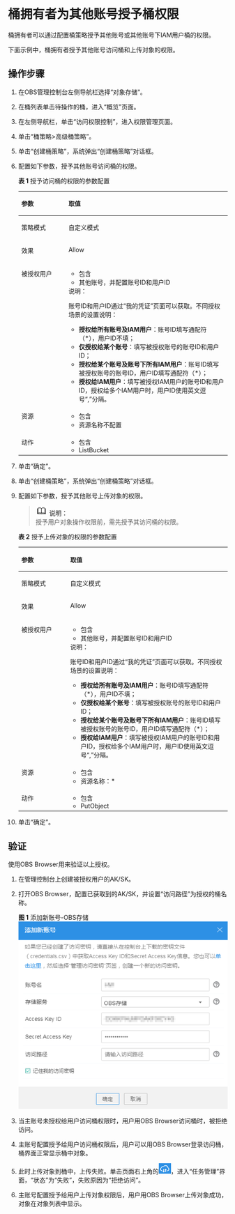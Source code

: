 # 桶拥有者为其他账号授予桶权限<a name="obs_03_0081"></a>

桶拥有者可以通过配置桶策略授予其他账号或其他账号下IAM用户桶的权限。

下面示例中，桶拥有者授予其他账号访问桶和上传对象的权限。

## 操作步骤<a name="section435994418812"></a>

1.  在OBS管理控制台左侧导航栏选择“对象存储“。
2.  在桶列表单击待操作的桶，进入“概览”页面。
3.  在左侧导航栏，单击“访问权限控制”，进入权限管理页面。
4.  单击“桶策略\>高级桶策略”。
5.  单击“创建桶策略”，系统弹出“创建桶策略”对话框。
6.  配置如下参数，授予其他账号访问桶的权限。

    **表 1**  授予访问桶的权限的参数配置

    <a name="table7531653104420"></a>
    <table><thead align="left"><tr id="row2532105311447"><th class="cellrowborder" valign="top" width="22.46%" id="mcps1.2.3.1.1"><p id="p16532195364414"><a name="p16532195364414"></a><a name="p16532195364414"></a>参数</p>
    </th>
    <th class="cellrowborder" valign="top" width="77.53999999999999%" id="mcps1.2.3.1.2"><p id="p15532145310443"><a name="p15532145310443"></a><a name="p15532145310443"></a>取值</p>
    </th>
    </tr>
    </thead>
    <tbody><tr id="row953216536449"><td class="cellrowborder" valign="top" width="22.46%" headers="mcps1.2.3.1.1 "><p id="p1653265344417"><a name="p1653265344417"></a><a name="p1653265344417"></a>策略模式</p>
    </td>
    <td class="cellrowborder" valign="top" width="77.53999999999999%" headers="mcps1.2.3.1.2 "><p id="p95328538440"><a name="p95328538440"></a><a name="p95328538440"></a>自定义模式</p>
    </td>
    </tr>
    <tr id="row16532753114417"><td class="cellrowborder" valign="top" width="22.46%" headers="mcps1.2.3.1.1 "><p id="p353219537448"><a name="p353219537448"></a><a name="p353219537448"></a>效果</p>
    </td>
    <td class="cellrowborder" valign="top" width="77.53999999999999%" headers="mcps1.2.3.1.2 "><p id="p5532353104418"><a name="p5532353104418"></a><a name="p5532353104418"></a>Allow</p>
    </td>
    </tr>
    <tr id="row115321753164415"><td class="cellrowborder" valign="top" width="22.46%" headers="mcps1.2.3.1.1 "><p id="p1553215538449"><a name="p1553215538449"></a><a name="p1553215538449"></a>被授权用户</p>
    </td>
    <td class="cellrowborder" valign="top" width="77.53999999999999%" headers="mcps1.2.3.1.2 "><a name="ul136938242519"></a><a name="ul136938242519"></a><ul id="ul136938242519"><li>包含</li><li>其他账号，并配置账号ID和用户ID</li></ul>
    <div class="note" id="note1268916157111"><a name="note1268916157111"></a><a name="note1268916157111"></a><span class="notetitle"> 说明： </span><div class="notebody"><p id="p085513103265"><a name="p085513103265"></a><a name="p085513103265"></a>账号ID和用户ID通过“我的凭证”页面可以获取。不同授权场景的设置说明：</p>
    <a name="ul16774812162615"></a><a name="ul16774812162615"></a><ul id="ul16774812162615"><li><strong id="b121932369236"><a name="b121932369236"></a><a name="b121932369236"></a>授权给所有账号及IAM用户</strong>：账号ID填写通配符（*），用户ID不填；</li><li><strong id="b2850193812233"><a name="b2850193812233"></a><a name="b2850193812233"></a>仅授权给某个账号</strong>：填写被授权账号的账号ID和用户ID；</li><li><strong id="b168283401239"><a name="b168283401239"></a><a name="b168283401239"></a>授权给某个账号及账号下所有IAM用户</strong>：账号ID填写被授权账号的账号ID，用户ID填写通配符（*）；</li><li><strong id="b947810422239"><a name="b947810422239"></a><a name="b947810422239"></a>授权给IAM用户</strong>：填写被授权IAM用户的账号ID和用户ID，授权给多个IAM用户时，用户ID使用英文逗号“,”分隔。</li></ul>
    </div></div>
    </td>
    </tr>
    <tr id="row653285374414"><td class="cellrowborder" valign="top" width="22.46%" headers="mcps1.2.3.1.1 "><p id="p753212538444"><a name="p753212538444"></a><a name="p753212538444"></a>资源</p>
    </td>
    <td class="cellrowborder" valign="top" width="77.53999999999999%" headers="mcps1.2.3.1.2 "><a name="ul964933612542"></a><a name="ul964933612542"></a><ul id="ul964933612542"><li>包含</li><li>资源名称不配置</li></ul>
    </td>
    </tr>
    <tr id="row18790945165418"><td class="cellrowborder" valign="top" width="22.46%" headers="mcps1.2.3.1.1 "><p id="p12791194519544"><a name="p12791194519544"></a><a name="p12791194519544"></a>动作</p>
    </td>
    <td class="cellrowborder" valign="top" width="77.53999999999999%" headers="mcps1.2.3.1.2 "><a name="ul815102155519"></a><a name="ul815102155519"></a><ul id="ul815102155519"><li>包含</li><li>ListBucket</li></ul>
    </td>
    </tr>
    </tbody>
    </table>

7.  单击“确定”。
8.  单击“创建桶策略”，系统弹出“创建桶策略”对话框。
9.  配置如下参数，授予其他账号上传对象的权限。

    >![](public_sys-resources/icon-note.gif) **说明：**   
    >授予用户对象操作权限前，需先授予其访问桶的权限。  

    **表 2**  授予上传对象的权限的参数配置

    <a name="table566311261565"></a>
    <table><thead align="left"><tr id="row16664826175610"><th class="cellrowborder" valign="top" width="23.29%" id="mcps1.2.3.1.1"><p id="p1466442615612"><a name="p1466442615612"></a><a name="p1466442615612"></a>参数</p>
    </th>
    <th class="cellrowborder" valign="top" width="76.71%" id="mcps1.2.3.1.2"><p id="p1466516269566"><a name="p1466516269566"></a><a name="p1466516269566"></a>取值</p>
    </th>
    </tr>
    </thead>
    <tbody><tr id="row12665142619562"><td class="cellrowborder" valign="top" width="23.29%" headers="mcps1.2.3.1.1 "><p id="p36664266562"><a name="p36664266562"></a><a name="p36664266562"></a>策略模式</p>
    </td>
    <td class="cellrowborder" valign="top" width="76.71%" headers="mcps1.2.3.1.2 "><p id="p14666152615562"><a name="p14666152615562"></a><a name="p14666152615562"></a>自定义模式</p>
    </td>
    </tr>
    <tr id="row3667132613567"><td class="cellrowborder" valign="top" width="23.29%" headers="mcps1.2.3.1.1 "><p id="p1866732655612"><a name="p1866732655612"></a><a name="p1866732655612"></a>效果</p>
    </td>
    <td class="cellrowborder" valign="top" width="76.71%" headers="mcps1.2.3.1.2 "><p id="p966982619569"><a name="p966982619569"></a><a name="p966982619569"></a>Allow</p>
    </td>
    </tr>
    <tr id="row666915260561"><td class="cellrowborder" valign="top" width="23.29%" headers="mcps1.2.3.1.1 "><p id="p8670112635619"><a name="p8670112635619"></a><a name="p8670112635619"></a>被授权用户</p>
    </td>
    <td class="cellrowborder" valign="top" width="76.71%" headers="mcps1.2.3.1.2 "><a name="ul1670726135620"></a><a name="ul1670726135620"></a><ul id="ul1670726135620"><li>包含</li><li>其他账号，并配置账号ID和用户ID</li></ul>
    <div class="note" id="note16985185502814"><a name="note16985185502814"></a><a name="note16985185502814"></a><span class="notetitle"> 说明： </span><div class="notebody"><p id="obs_03_0081_p085513103265"><a name="obs_03_0081_p085513103265"></a><a name="obs_03_0081_p085513103265"></a>账号ID和用户ID通过“我的凭证”页面可以获取。不同授权场景的设置说明：</p>
    <a name="obs_03_0081_ul16774812162615"></a><a name="obs_03_0081_ul16774812162615"></a><ul id="obs_03_0081_ul16774812162615"><li><strong id="obs_03_0081_b121932369236"><a name="obs_03_0081_b121932369236"></a><a name="obs_03_0081_b121932369236"></a>授权给所有账号及IAM用户</strong>：账号ID填写通配符（*），用户ID不填；</li><li><strong id="obs_03_0081_b2850193812233"><a name="obs_03_0081_b2850193812233"></a><a name="obs_03_0081_b2850193812233"></a>仅授权给某个账号</strong>：填写被授权账号的账号ID和用户ID；</li><li><strong id="obs_03_0081_b168283401239"><a name="obs_03_0081_b168283401239"></a><a name="obs_03_0081_b168283401239"></a>授权给某个账号及账号下所有IAM用户</strong>：账号ID填写被授权账号的账号ID，用户ID填写通配符（*）；</li><li><strong id="obs_03_0081_b947810422239"><a name="obs_03_0081_b947810422239"></a><a name="obs_03_0081_b947810422239"></a>授权给IAM用户</strong>：填写被授权IAM用户的账号ID和用户ID，授权给多个IAM用户时，用户ID使用英文逗号“,”分隔。</li></ul>
    </div></div>
    </td>
    </tr>
    <tr id="row126721226135618"><td class="cellrowborder" valign="top" width="23.29%" headers="mcps1.2.3.1.1 "><p id="p0673122685615"><a name="p0673122685615"></a><a name="p0673122685615"></a>资源</p>
    </td>
    <td class="cellrowborder" valign="top" width="76.71%" headers="mcps1.2.3.1.2 "><a name="ul11674152619564"></a><a name="ul11674152619564"></a><ul id="ul11674152619564"><li>包含</li><li>资源名称：*</li></ul>
    </td>
    </tr>
    <tr id="row167522618569"><td class="cellrowborder" valign="top" width="23.29%" headers="mcps1.2.3.1.1 "><p id="p1367692611568"><a name="p1367692611568"></a><a name="p1367692611568"></a>动作</p>
    </td>
    <td class="cellrowborder" valign="top" width="76.71%" headers="mcps1.2.3.1.2 "><a name="ul176761226135619"></a><a name="ul176761226135619"></a><ul id="ul176761226135619"><li>包含</li><li>PutObject</li></ul>
    </td>
    </tr>
    </tbody>
    </table>

10. 单击“确定”。

## 验证<a name="section192931177370"></a>

使用OBS Browser用来验证以上授权。

1.  在管理控制台上创建被授权用户的AK/SK。
2.  打开OBS Browser，配置已获取到的AK/SK，并设置“访问路径”为授权的桶名称。

    **图 1**  添加新账号-OBS存储<a name="obs_03_0080_fig3392193510417"></a>  
    ![](figures/添加新账号-OBS存储.png "添加新账号-OBS存储")

3.  当主账号未授权给用户访问桶权限时，用户用OBS Browser访问桶时，被拒绝访问。
4.  主账号配置授予给用户访问桶权限后，用户可以用OBS Browser登录访问桶，桶界面正常显示桶中对象。
5.  此时上传对象到桶中，上传失败。单击页面右上角的![](figures/icon-browser-setting.png)，进入“任务管理”界面，“状态”为“失败”，失败原因为“拒绝访问”。
6.  主账号配置授予给用户上传对象权限后，用户用OBS Browser上传对象成功，对象在对象列表中显示。

